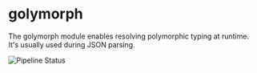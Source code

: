 # golymorph
The golymorph module enables resolving polymorphic typing at runtime. It's usually used during JSON parsing.

![Pipeline Status](https://github.com/SoulKa/golymorph/actions/workflows/go-test.yaml/badge.svg)
